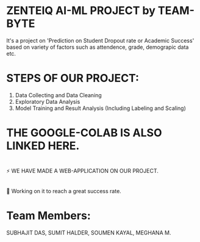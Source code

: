 
# ZENTEIQ AI-ML PROJECT by TEAM-BYTE

It's a project on 'Prediction on Student Dropout rate or Academic Success' based on variety of factors such as attendence, grade, demograpic data etc.




# STEPS OF OUR PROJECT:
1. Data Collecting and Data Cleaning
2. Exploratory Data Analysis
3. Model Training and Result Analysis (Including Labeling and Scaling)


# THE GOOGLE-COLAB IS ALSO LINKED HERE.

# 

⚡️ WE HAVE MADE A WEB-APPLICATION ON OUR PROJECT.
## 
💬 Working on it to reach a great success rate.

##
# Team Members:
SUBHAJIT DAS, SUMIT HALDER, SOUMEN KAYAL, MEGHANA M.

